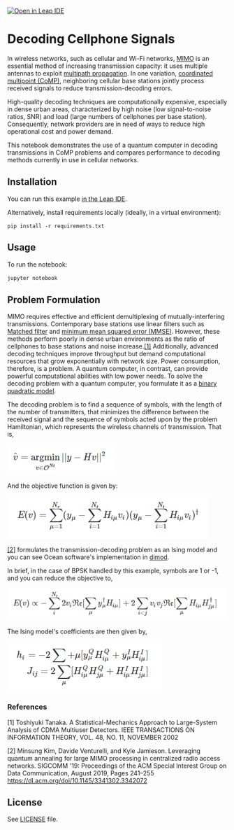 [![Open in Leap IDE](
  https://cdn-assets.cloud.dwavesys.com/shared/latest/badges/leapide.svg)](
  https://ide.dwavesys.io/#https://github.com/dwave-examples/cooperative-multipoint)

# Decoding Cellphone Signals

In wireless networks, such as cellular and Wi-Fi networks, 
[MIMO](https://en.wikipedia.org/wiki/MIMO) is an essential method of increasing 
transmission capacity: it uses multiple antennas to exploit 
[multipath propagation](https://en.wikipedia.org/wiki/Multipath_propagation). 
In one variation, 
[coordinated multipoint (CoMP)](https://en.wikipedia.org/wiki/Cooperative_MIMO),
neighboring cellular base stations jointly process received signals to reduce 
transmission-decoding errors.

High-quality decoding techniques are computationally expensive, especially in
dense urban areas, characterized by high noise (low signal-to-noise ratios, SNR) 
and load (large numbers of cellphones per base station). Consequently, network 
providers are in need of ways to reduce high operational cost and power demand. 

This notebook demonstrates the use of a quantum computer in decoding transmissions 
in CoMP problems and compares performance to decoding methods currently in use in 
cellular networks. 

## Installation

You can run this example
[in the Leap IDE](https://ide.dwavesys.io/#https://github.com/dwave-examples/cooperative-multipoint).

Alternatively, install requirements locally (ideally, in a virtual environment):

    pip install -r requirements.txt

## Usage

To run the notebook:

```bash
jupyter notebook
```

[^1]: Leap's IDE, which runs VS Code, does not support all notebook extensions. 

## Problem Formulation

MIMO requires effective and efficient demultiplexing of mutually-interfering 
transmissions. Contemporary base stations use linear filters such as 
[Matched filter](https://en.wikipedia.org/wiki/Matched_filter) and 
[minimum mean squared error (MMSE)](https://en.wikipedia.org/wiki/Minimum_mean_square_error). 
However, these methods perform poorly in dense urban environments as the ratio 
of cellphones to base stations and noise increase.[[1]](#1) Additionally, advanced 
decoding techniques improve throughput but demand computational resources that 
grow exponentially with network size. Power consumption, therefore, is a problem.
A quantum computer, in contrast, can provide powerful computational abilities 
with low power needs. To solve the decoding problem with a quantum computer, 
you formulate it as a 
[binary quadratic model](https://docs.dwavesys.com/docs/latest/c_gs_workflow.html).  

The decoding problem is to find a sequence of symbols, with the length of the 
number of transmitters, that minimizes the difference between the received 
signal and the sequence of symbols acted upon by the problem Hamiltonian, 
which represents the wireless channels of transmission. That is,  

![eq1](_static/eq_armin_y_minus_hv.png)

And the objective function is given by:

![eq2](_static/eq_e_full.png)

[[2]](#2) formulates the transmission-decoding problem as an Ising model and 
you can see Ocean software's implementation in 
[dimod](https://docs.ocean.dwavesys.com/en/stable/docs_dimod/sdk_index.html).

In brief, in the case of BPSK handled by this example, symbols are 1 or -1, 
and you can reduce the objective to,

![eq3](_static/eq_e_quadratic.png)

The Ising model's coefficients are then given by,

![eq4](_static/eq_h_j.png)

### References

<a name="1">[1]</a> Toshiyuki Tanaka. 
A Statistical-Mechanics Approach to Large-System Analysis of CDMA Multiuser Detectors.
IEEE TRANSACTIONS ON INFORMATION THEORY, VOL. 48, NO. 11, NOVEMBER 2002

<a name="2">[2]</a> Minsung Kim, Davide Venturelli, and Kyle Jamieson. 
Leveraging quantum annealing for large MIMO processing in centralized radio access networks.
SIGCOMM '19: Proceedings of the ACM Special Interest Group on Data Communication, August 2019, Pages 241–255 
https://dl.acm.org/doi/10.1145/3341302.3342072

## License

See [LICENSE](LICENSE.md) file.
